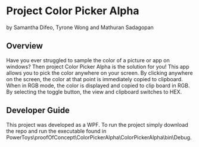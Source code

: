 <h1> Project Color Picker Alpha </h1>
by Samantha Difeo, Tyrone Wong and Mathuran Sadagopan

<h2>Overview</h2> 
Have you ever struggled to sample the color of a picture or app on windows? Then project Color Picker Alpha is the solution for you! This app allows you to pick the color anywhere on your screen. By clicking anywhere on the screen, the color at that point is immediately copied to clipboard. When in RGB mode, the color is displayed and copied to clip board in RGB. By selecting the toggle button, the view and clipboard switches to HEX.

<h2>Developer Guide</h2>
This project was developed as a WPF. To run the project simply download the repo and run the executable found in PowerToys\proofOfConcept\ColorPickerAlpha\ColorPickerAlpha\bin\Debug.
